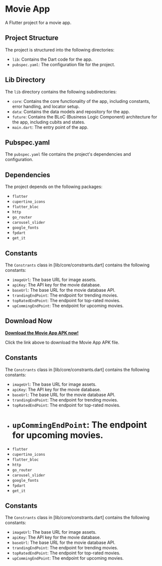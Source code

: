 
# Movie App

A Flutter project for a movie app.

## Project Structure

The project is structured into the following directories:

- `lib`: Contains the Dart code for the app.
- `pubspec.yaml`: The configuration file for the project.

## Lib Directory

The `lib` directory contains the following subdirectories:

- `core`: Contains the core functionality of the app, including constants, error handling, and locator setup.
- `data`: Contains the data models and repository for the app.
- `future`: Contains the BLoC (Business Logic Component) architecture for the app, including cubits and states.
- `main.dart`: The entry point of the app.

## Pubspec.yaml

The `pubspec.yaml` file contains the project's dependencies and configuration.

## Dependencies

The project depends on the following packages:

- `flutter`
- `cupertino_icons`
- `flutter_bloc`
- `http`
- `go_router`
- `carousel_slider`
- `google_fonts`
- `fpdart`
- `get_it`

## Constants

The `Constrants` class in [lib/core/constrants.dart] contains the following constants:

- `imageUrl`: The base URL for image assets.
- `apiKey`: The API key for the movie database.
- `baseUrl`: The base URL for the movie database API.
- `trandingEndPoint`: The endpoint for trending movies.
- `topRatedEndPoint`: The endpoint for top-rated movies.
- `upCommingEndPoint`: The endpoint for upcoming movies.

## Download Now

**[Download the Movie App APK now!](https://github.com/NasimuddinSk/Movie-App/raw/refs/heads/main/Apk%20file/app-release.apk)**

Click the link above to download the Movie App APK file.

## Constants

The `Constrants` class in [lib/core/constrants.dart] contains the following constants:

- `imageUrl`: The base URL for image assets.
- `apiKey`: The API key for the movie database.
- `baseUrl`: The base URL for the movie database API.
- `trandingEndPoint`: The endpoint for trending movies.
- `topRatedEndPoint`: The endpoint for top-rated movies.
- # `upCommingEndPoint`: The endpoint for upcoming movies.

* `flutter`
* `cupertino_icons`
* `flutter_bloc`
* `http`
* `go_router`
* `carousel_slider`
* `google_fonts`
* `fpdart`
* `get_it`

## Constants

The `Constrants` class in [lib/core/constrants.dart] contains the following constants:

- `imageUrl`: The base URL for image assets.
- `apiKey`: The API key for the movie database.
- `baseUrl`: The base URL for the movie database API.
- `trandingEndPoint`: The endpoint for trending movies.
- `topRatedEndPoint`: The endpoint for top-rated movies.
- `upCommingEndPoint`: The endpoint for upcoming movies.
